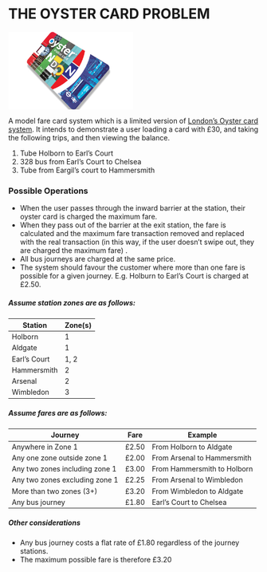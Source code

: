 # THE OYSTER CARD PROBLEM
<img src="misc/images/oyster_card.jpg" width="250" align="top">

A model fare card system which is a limited version of [London’s Oyster card system](https://tfl.gov.uk/travel-information/visiting-london/visitor-oyster-card). It intends to demonstrate a user
loading a card with £30, and taking the following trips, and then viewing the balance.

1. Tube Holborn to Earl’s Court
2. 328 bus from Earl’s Court to Chelsea
3. Tube from Eargil’s court to Hammersmith

### Possible Operations

* When the user passes through the inward barrier at the station, their oyster card is charged the maximum fare.
* When they pass out of the barrier at the exit station, the fare is calculated and the maximum fare transaction removed
  and replaced with the real transaction (in this way, if the user doesn’t swipe out, they are charged the maximum fare)
  .
* All bus journeys are charged at the same price.
* The system should favour the customer where more than one fare is possible for a given journey. E.g. Holburn to Earl’s
  Court is charged at £2.50.

##### Assume station zones are as follows:
| Station   | Zone(s)   |
|-----------|-----------|
|Holborn    |1|
|Aldgate    |1|
|Earl’s Court|1, 2|
|Hammersmith|2|
|Arsenal|2|
|Wimbledon|3|

##### Assume fares are as follows:
| Journey   | Fare   |Example|
|-----------|-----------|--------|
|Anywhere in Zone 1    |£2.50|From Holborn to Aldgate|
|Any one zone outside zone 1 |£2.00| From Arsenal to Hammersmith
|Any two zones including zone 1 |£3.00| From Hammersmith to Holborn
|Any two zones excluding zone 1 |£2.25| From Arsenal to Wimbledon
|More than two zones (3+) |£3.20| From Wimbledon to Aldgate
|Any bus journey |£1.80 |Earl’s Court to Chelsea

##### Other considerations
* Any bus journey costs a flat rate of £1.80 regardless of the journey stations.
* The maximum possible fare is therefore £3.20